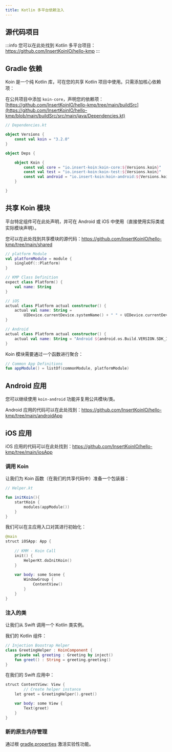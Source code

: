 ```yaml
---
title: Kotlin 多平台依赖注入
---
```


## 源代码项目

:::info
您可以在此处找到 Kotlin 多平台项目：https://github.com/InsertKoinIO/hello-kmp
:::

## Gradle 依赖

Koin 是一个纯 Kotlin 库，可在您的共享 Kotlin 项目中使用。只需添加核心依赖项：

在公共项目中添加 `koin-core`，声明您的依赖项：[https://github.com/InsertKoinIO/hello-kmp/tree/main/buildSrc](https://github.com/InsertKoinIO/hello-kmp/blob/main/buildSrc/src/main/java/Dependencies.kt)

```kotlin
// Dependencies.kt

object Versions {
    const val koin = "3.2.0"
}

object Deps {

    object Koin {
        const val core = "io.insert-koin:koin-core:${Versions.koin}"
        const val test = "io.insert-koin:koin-test:${Versions.koin}"
        const val android = "io.insert-koin:koin-android:${Versions.koin}"
    }

}
```

## 共享 Koin 模块

平台特定组件可在此处声明，并可在 Android 或 iOS 中使用（直接使用实际类或实际模块声明）。

您可以在此处找到共享模块的源代码：https://github.com/InsertKoinIO/hello-kmp/tree/main/shared

```kotlin
// platform Module
val platformModule = module {
    singleOf(::Platform)
}

// KMP Class Definition
expect class Platform() {
    val name: String
}

// iOS
actual class Platform actual constructor() {
    actual val name: String =
        UIDevice.currentDevice.systemName() + " " + UIDevice.currentDevice.systemVersion
}

// Android
actual class Platform actual constructor() {
    actual val name: String = "Android ${android.os.Build.VERSION.SDK_INT}"
}
```

Koin 模块需要通过一个函数进行聚合：

```kotlin
// Common App Definitions
fun appModule() = listOf(commonModule, platformModule)
```

## Android 应用

您可以继续使用 `koin-android` 功能并复用公共模块/类。

Android 应用的代码可以在此处找到：https://github.com/InsertKoinIO/hello-kmp/tree/main/androidApp

## iOS 应用

iOS 应用的代码可以在此处找到：https://github.com/InsertKoinIO/hello-kmp/tree/main/iosApp

### 调用 Koin

让我们为 Koin 函数（在我们的共享代码中）准备一个包装器：

```kotlin
// Helper.kt

fun initKoin(){
    startKoin {
        modules(appModule())
    }
}
```

我们可以在主应用入口对其进行初始化：

```kotlin
@main
struct iOSApp: App {
    
    // KMM - Koin Call
    init() {
        HelperKt.doInitKoin()
    }
    
    var body: some Scene {
        WindowGroup {
            ContentView()
        }
    }
}
```

### 注入的类

让我们从 Swift 调用一个 Kotlin 类实例。

我们的 Kotlin 组件：

```kotlin
// Injection Boostrap Helper
class GreetingHelper : KoinComponent {
    private val greeting : Greeting by inject()
    fun greet() : String = greeting.greeting()
}
```

在我们的 Swift 应用中：

```kotlin
struct ContentView: View {
        // Create helper instance
    let greet = GreetingHelper().greet()

    var body: some View {
        Text(greet)
    }
}
```

### 新的原生内存管理

通过根 [gradle.properties](https://kotlinlang.org/docs/native-memory-manager.html) 激活实验性功能。